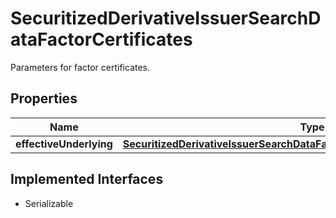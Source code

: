 

# SecuritizedDerivativeIssuerSearchDataFactorCertificates

Parameters for factor certificates.

## Properties

Name | Type | Description | Notes
------------ | ------------- | ------------- | -------------
**effectiveUnderlying** | [**SecuritizedDerivativeIssuerSearchDataFactorCertificatesEffectiveUnderlying**](SecuritizedDerivativeIssuerSearchDataFactorCertificatesEffectiveUnderlying.md) |  |  [optional]


## Implemented Interfaces

* Serializable


